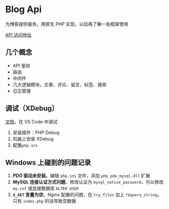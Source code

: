 # Blog Api

为博客提供服务。用原生 PHP 实现，以后再了解一些框架使用

[API 访问地址](https://doc.ningtaostudy.cn)

## 几个概念

+ API 鉴权
+ 路由
+ 中间件
+ 几大逻辑模块，文章、评论、留言、标签、搜索
+ 日志管理

## 调试（XDebug）

[文档](https://xdebug.org/)，在 VS Code 中调试

1. 安装插件：PHP Debug
2. 机器上安装 XDebug
3. 配置`php.ini`

## Windows 上碰到的问题记录

1. **PDO 驱动未安装**。编辑 `php.ini` 文件，添加 `php_pdo_mysql.dll` 扩展
2. **MySQL 连接认证方式问题**。修改认证为 `mysql_native_password`，可以修改 `my.cnf` 或连接数据库 `ALTER USER`
3. **`$_GET` 变量为空**。Nginx 配置的问题，在 `try_files` 加上 `?$query_string`，只有 `index.php` 的话导致空数据
